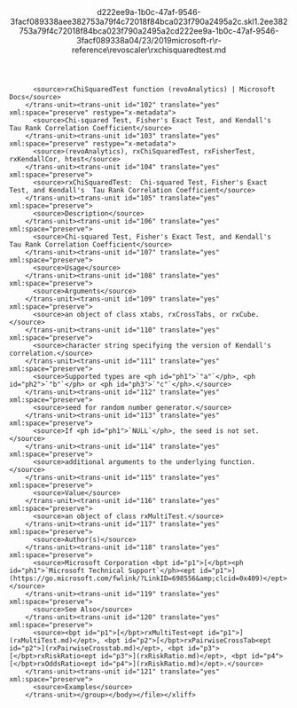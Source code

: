 <?xml version="1.0"?><xliff version="1.2" xmlns="urn:oasis:names:tc:xliff:document:1.2" xmlns:xsi="http://www.w3.org/2001/XMLSchema-instance" xsi:schemaLocation="urn:oasis:names:tc:xliff:document:1.2 xliff-core-1.2-transitional.xsd"><file datatype="xml" original="rxchisquaredtest.md" source-language="en-US" target-language="en-US"><header><tool tool-id="mdxliff" tool-name="mdxliff" tool-version="1.0-1931010" tool-company="Microsoft" /><xliffext:skl_file_name xmlns:xliffext="urn:microsoft:content:schema:xliffextensions">d222ee9a-1b0c-47af-9546-3facf089338aee382753a79f4c72018f84bca023f790a2495a2c.skl</xliffext:skl_file_name><xliffext:version xmlns:xliffext="urn:microsoft:content:schema:xliffextensions">1.2</xliffext:version><xliffext:ms.openlocfilehash xmlns:xliffext="urn:microsoft:content:schema:xliffextensions">ee382753a79f4c72018f84bca023f790a2495a2c</xliffext:ms.openlocfilehash><xliffext:ms.sourcegitcommit xmlns:xliffext="urn:microsoft:content:schema:xliffextensions">d222ee9a-1b0c-47af-9546-3facf089338a</xliffext:ms.sourcegitcommit><xliffext:ms.lasthandoff xmlns:xliffext="urn:microsoft:content:schema:xliffextensions">04/23/2019</xliffext:ms.lasthandoff><xliffext:ms.openlocfilepath xmlns:xliffext="urn:microsoft:content:schema:xliffextensions">microsoft-r\r-reference\revoscaler\rxchisquaredtest.md</xliffext:ms.openlocfilepath></header><body><group id="content" extype="content"><trans-unit id="101" translate="yes" xml:space="preserve" restype="x-metadata">
          <source>rxChiSquaredTest function (revoAnalytics) | Microsoft Docs</source>
        </trans-unit><trans-unit id="102" translate="yes" xml:space="preserve" restype="x-metadata">
          <source>Chi-squared Test, Fisher's Exact Test, and Kendall's  Tau Rank Correlation Coefficient</source>
        </trans-unit><trans-unit id="103" translate="yes" xml:space="preserve" restype="x-metadata">
          <source>(revoAnalytics), rxChiSquaredTest, rxFisherTest, rxKendallCor, htest</source>
        </trans-unit><trans-unit id="104" translate="yes" xml:space="preserve">
          <source>rxChiSquaredTest:  Chi-squared Test, Fisher's Exact Test, and Kendall's  Tau Rank Correlation Coefficient</source>
        </trans-unit><trans-unit id="105" translate="yes" xml:space="preserve">
          <source>Description</source>
        </trans-unit><trans-unit id="106" translate="yes" xml:space="preserve">
          <source>Chi-squared Test, Fisher's Exact Test, and Kendall's  Tau Rank Correlation Coefficient</source>
        </trans-unit><trans-unit id="107" translate="yes" xml:space="preserve">
          <source>Usage</source>
        </trans-unit><trans-unit id="108" translate="yes" xml:space="preserve">
          <source>Arguments</source>
        </trans-unit><trans-unit id="109" translate="yes" xml:space="preserve">
          <source>an object of class xtabs, rxCrossTabs, or rxCube.</source>
        </trans-unit><trans-unit id="110" translate="yes" xml:space="preserve">
          <source>character string specifying the version of Kendall's correlation.</source>
        </trans-unit><trans-unit id="111" translate="yes" xml:space="preserve">
          <source>Supported types are <ph id="ph1">`"a"`</ph>, <ph id="ph2">`"b"`</ph> or <ph id="ph3">`"c"`</ph>.</source>
        </trans-unit><trans-unit id="112" translate="yes" xml:space="preserve">
          <source>seed for random number generator.</source>
        </trans-unit><trans-unit id="113" translate="yes" xml:space="preserve">
          <source>If <ph id="ph1">`NULL`</ph>, the seed is not set.</source>
        </trans-unit><trans-unit id="114" translate="yes" xml:space="preserve">
          <source>additional arguments to the underlying function.</source>
        </trans-unit><trans-unit id="115" translate="yes" xml:space="preserve">
          <source>Value</source>
        </trans-unit><trans-unit id="116" translate="yes" xml:space="preserve">
          <source>an object of class rxMultiTest.</source>
        </trans-unit><trans-unit id="117" translate="yes" xml:space="preserve">
          <source>Author(s)</source>
        </trans-unit><trans-unit id="118" translate="yes" xml:space="preserve">
          <source>Microsoft Corporation <bpt id="p1">[</bpt><ph id="ph1">`Microsoft Technical Support`</ph><ept id="p1">](https://go.microsoft.com/fwlink/?LinkID=698556&amp;clcid=0x409)</ept></source>
        </trans-unit><trans-unit id="119" translate="yes" xml:space="preserve">
          <source>See Also</source>
        </trans-unit><trans-unit id="120" translate="yes" xml:space="preserve">
          <source><bpt id="p1">[</bpt>rxMultiTest<ept id="p1">](rxMultiTest.md)</ept>, <bpt id="p2">[</bpt>rxPairwiseCrossTab<ept id="p2">](rxPairwiseCrosstab.md)</ept>, <bpt id="p3">[</bpt>rxRiskRatio<ept id="p3">](rxRiskRatio.md)</ept>, <bpt id="p4">[</bpt>rxOddsRatio<ept id="p4">](rxRiskRatio.md)</ept>.</source>
        </trans-unit><trans-unit id="121" translate="yes" xml:space="preserve">
          <source>Examples</source>
        </trans-unit></group></body></file></xliff>